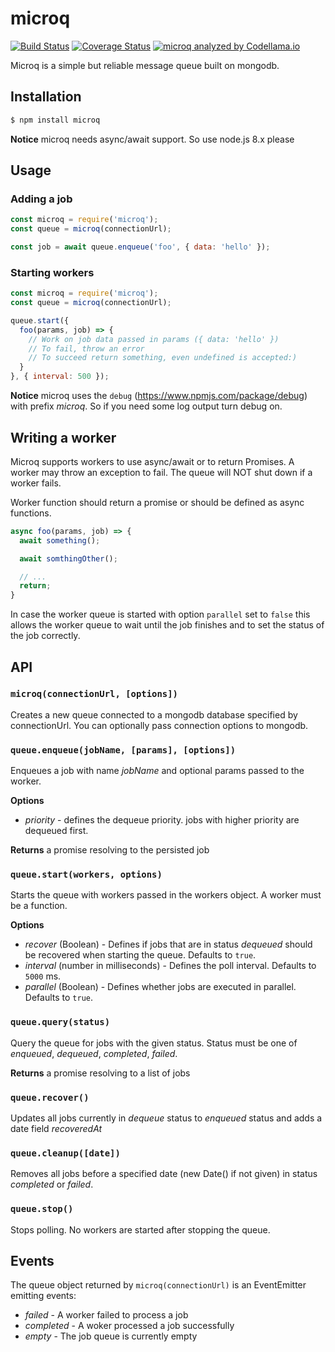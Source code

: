 # microq

[![Build Status](https://travis-ci.org/saintedlama/microq.svg?branch=master)](https://travis-ci.org/saintedlama/microq)
[![Coverage Status](https://coveralls.io/repos/github/saintedlama/microq/badge.svg?branch=master)](https://coveralls.io/github/saintedlama/microq?branch=master)
[![microq analyzed by Codellama.io](https://app.codellama.io/api/badges/5a00bc3add152a1afbd158c7/a1e3180fd1fea0c819d2f0f89557e411)](https://app.codellama.io/repositories/5a00bc3add152a1afbd158c7)

Microq is a simple but reliable message queue built on mongodb.

## Installation

```bash
$ npm install microq
```

**Notice** microq needs async/await support. So use node.js 8.x please

## Usage

### Adding a job

```javascript
const microq = require('microq');
const queue = microq(connectionUrl);

const job = await queue.enqueue('foo', { data: 'hello' });
```

### Starting workers

```javascript
const microq = require('microq');
const queue = microq(connectionUrl);

queue.start({
  foo(params, job) => {
    // Work on job data passed in params ({ data: 'hello' })
    // To fail, throw an error
    // To succeed return something, even undefined is accepted:)
  }
}, { interval: 500 });
```

**Notice** microq uses the `debug` (https://www.npmjs.com/package/debug) with prefix *microq*. So if you need some log output turn debug on.

## Writing a worker

Microq supports workers to use async/await or to return Promises. A worker may throw an exception to fail. The queue will NOT shut down if a worker fails.

Worker function should return a promise or should be defined as async functions. 

```javascript
async foo(params, job) => {
  await something();

  await somthingOther();

  // ...
  return;
}
```

In case the worker queue is started with option `parallel` set to `false` this allows the worker queue to wait until
the job finishes and to set the status of the job correctly.

## API

### `microq(connectionUrl, [options])`

Creates a new queue connected to a mongodb database specified by connectionUrl. You can optionally pass connection options to mongodb.

### `queue.enqueue(jobName, [params], [options])`

Enqueues a job with name *jobName* and optional params passed to the worker.

**Options**

* *priority* - defines the dequeue priority. jobs with higher priority are dequeued first.

**Returns** a promise resolving to the persisted job

### `queue.start(workers, options)`

Starts the queue with workers passed in the workers object. A worker must be a function.

**Options**

* *recover* (Boolean) - Defines if jobs that are in status *dequeued* should be recovered when starting the queue.  Defaults to `true`.
* *interval* (number in milliseconds) - Defines the poll interval. Defaults to `5000` ms.
* *parallel* (Boolean) - Defines whether jobs are executed in parallel. Defaults to `true`.

### `queue.query(status)`

Query the queue for jobs with the given status. Status must be one of *enqueued*, *dequeued*, *completed*, *failed*.

**Returns** a promise resolving to a list of jobs

### `queue.recover()`

Updates all jobs currently in *dequeue* status to *enqueued* status and adds a date field *recoveredAt*

### `queue.cleanup([date])`

Removes all jobs before a specified date (new Date() if not given) in status *completed* or *failed*.

### `queue.stop()`

Stops polling. No workers are started after stopping the queue.

## Events

The queue object returned by `microq(connectionUrl)` is an EventEmitter emitting events:

* *failed* - A worker failed to process a job
* *completed* - A woker processed a job successfully
* *empty* - The job queue is currently empty
